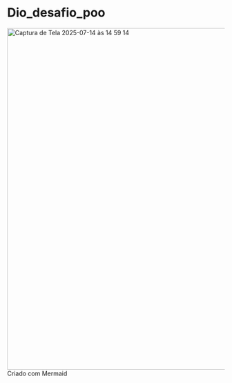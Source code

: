 # Dio_desafio_poo
<img width="1399" height="792" alt="Captura de Tela 2025-07-14 às 14 59 14" src="https://github.com/user-attachments/assets/9401ba65-caec-4604-93df-5768c65c3ecb" />
Criado com Mermaid
